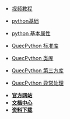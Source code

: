<!-- docs/_sidebar.md -->

<!-- * [**QuecPython**](/) -->
<!-- * [](/) -->

* [视频教程](https://space.bilibili.com/491326023/channel/detail?cid=150963)
* [python基础](/zh-cn/python/)

* [python 基本属性](/zh-cn/api/pythonBasic.md)
* [QuecPython 标准库](/zh-cn/api/pythonStdlib.md)
* [QuecPython 类库](/zh-cn/api/QuecPythonClasslib.md)
* [QuecPython 第三方库](/zh-cn/api/QuecPythonThirdlib.md)
* [QuecPython 异常处理](/zh-cn/faq/)

<!--  * [**Wiki 首页 Home**](/) -->
* [**官方网站**](//python.quectel.com)
* [**文档中心**](//python.quectel.com/doc/)
* [**资料下载**](//python.quectel.com/download)